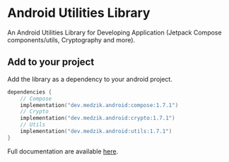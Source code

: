 # Android Utilities Library

An Android Utilities Library for Developing Application (Jetpack Compose components/utils, Cryptography and more).

## Add to your project

Add the library as a dependency to your android project.

```kotlin
dependencies {
    // Compose
    implementation("dev.medzik.android:compose:1.7.1")
    // Crypto
    implementation("dev.medzik.android:crypto:1.7.1")
    // Utils
    implementation("dev.medzik.android:utils:1.7.1")
}
```

Full documentation are available [here](https://android.medzik.dev).
